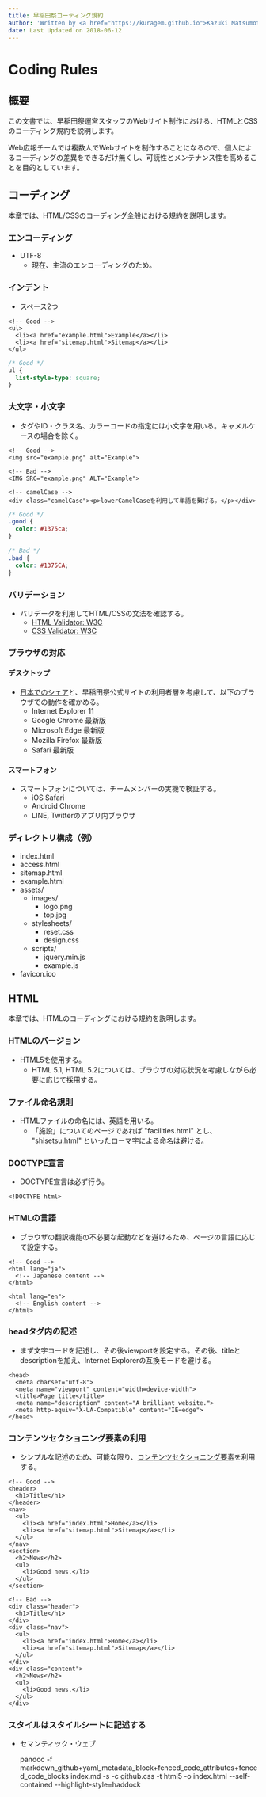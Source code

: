 ```yaml
---
title: 早稲田祭コーディング規約
author: 'Written by <a href="https://kuragem.github.io">Kazuki Matsumoto</a>'
date: Last Updated on 2018-06-12
---
```


# Coding Rules

## 概要

この文書では、早稲田祭運営スタッフのWebサイト制作における、HTMLとCSSのコーディング規約を説明します。

Web広報チームでは複数人でWebサイトを制作することになるので、個人によるコーディングの差異をできるだけ無くし、可読性とメンテナンス性を高めることを目的としています。

## コーディング

本章では、HTML/CSSのコーディング全般における規約を説明します。

### エンコーディング

* UTF-8
  * 現在、主流のエンコーディングのため。

### インデント

* スペース2つ

```markup
<!-- Good -->
<ul>
  <li><a href="example.html">Example</a></li>
  <li><a href="sitemap.html">Sitemap</a></li>
</ul>
```

```css
/* Good */
ul {
  list-style-type: square;
}
```

### 大文字・小文字

* タグやID・クラス名、カラーコードの指定には小文字を用いる。キャメルケースの場合を除く。

```markup
<!-- Good -->
<img src="example.png" alt="Example">

<!-- Bad -->
<IMG SRC="example.png" ALT="Example">

<!-- camelCase -->
<div class="camelCase"><p>lowerCamelCaseを利用して単語を繋げる。</p></div>
```

```css
/* Good */
.good {
  color: #1375ca;
}

/* Bad */
.bad {
  color: #1375CA;
}
```

### バリデーション

* バリデータを利用してHTML/CSSの文法を確認する。
  * [HTML Validator: W3C](https://validator.w3.org/)
  * [CSS Validator: W3C](https://jigsaw.w3.org/css-validator/)

### ブラウザの対応

#### デスクトップ

* [日本でのシェア](http://gs.statcounter.com/browser-market-share/desktop/)と、早稲田祭公式サイトの利用者層を考慮して、以下のブラウザでの動作を確かめる。
  * Internet Explorer 11
  * Google Chrome 最新版
  * Microsoft Edge 最新版
  * Mozilla Firefox 最新版
  * Safari 最新版

#### スマートフォン

* スマートフォンについては、チームメンバーの実機で検証する。
  * iOS Safari
  * Android Chrome
  * LINE, Twitterのアプリ内ブラウザ

### ディレクトリ構成（例）

* index.html
* access.html
* sitemap.html
* example.html
* assets/
  * images/
    * logo.png
    * top.jpg
  * stylesheets/
    * reset.css
    * design.css
  * scripts/
    * jquery.min.js
    * example.js
* favicon.ico

## HTML

本章では、HTMLのコーディングにおける規約を説明します。

### HTMLのバージョン

* HTML5を使用する。
  * HTML 5.1, HTML 5.2については、ブラウザの対応状況を考慮しながら必要に応じて採用する。

### ファイル命名規則

* HTMLファイルの命名には、英語を用いる。
  * 「施設」についてのページであれば "facilities.html" とし、 "shisetsu.html" といったローマ字による命名は避ける。

### DOCTYPE宣言

* DOCTYPE宣言は必ず行う。

```markup
<!DOCTYPE html>
```

### HTMLの言語

* ブラウザの翻訳機能の不必要な起動などを避けるため、ページの言語に応じて設定する。

```markup
<!-- Good -->
<html lang="ja">
  <!-- Japanese content -->
</html>

<html lang="en">
  <!-- English content -->
</html>
```

### headタグ内の記述

* まず文字コードを記述し、その後viewportを設定する。その後、titleとdescriptionを加え、Internet Explorerの互換モードを避ける。

```markup
<head>
  <meta charset="utf-8">
  <meta name="viewport" content="width=device-width">
  <title>Page title</title>
  <meta name="description" content="A brilliant website.">
  <meta http-equiv="X-UA-Compatible" content="IE=edge">
</head>
```

### コンテンツセクショニング要素の利用

* シンプルな記述のため、可能な限り、[コンテンツセクショニング要素](https://developer.mozilla.org/ja/docs/Web/HTML/Element)を利用する。

```markup
<!-- Good -->
<header>
  <h1>Title</h1>
</header>
<nav>
  <ul>
    <li><a href="index.html">Home</a></li>
    <li><a href="sitemap.html">Sitemap</a></li>
  </ul>
</nav>
<section>
  <h2>News</h2>
  <ul>
    <li>Good news.</li>
  </ul>
</section>

<!-- Bad -->
<div class="header">
  <h1>Title</h1>
</div>
<div class="nav">
  <ul>
    <li><a href="index.html">Home</a></li>
    <li><a href="sitemap.html">Sitemap</a></li>
  </ul>
</div>
<div class="content">
  <h2>News</h2>
  <ul>
    <li>Good news.</li>
  </ul>
</div>
```

### スタイルはスタイルシートに記述する

* セマンティック・ウェブ

  pandoc -f markdown\_github+yaml\_metadata\_block+fenced\_code\_attributes+fenced\_code\_blocks index.md -s -c github.css -t html5 -o index.html --self-contained --highlight-style=haddock

